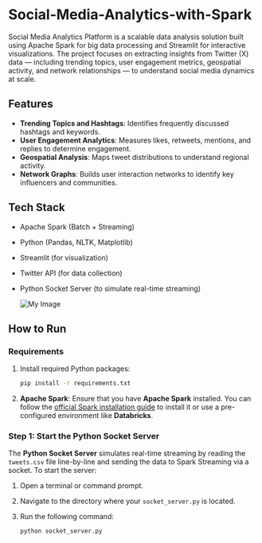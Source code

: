# Social-Media-Analytics-with-Spark

Social Media Analytics Platform is a scalable data analysis solution built using Apache Spark for big data processing and Streamlit for interactive visualizations. The project focuses on extracting insights from Twitter (X) data — including trending topics, user engagement metrics, geospatial activity, and network relationships — to understand social media dynamics at scale.

## Features

- **Trending Topics and Hashtags**: Identifies frequently discussed hashtags and keywords.
- **User Engagement Analytics**: Measures likes, retweets, mentions, and replies to determine engagement.
- **Geospatial Analysis**: Maps tweet distributions to understand regional activity.
- **Network Graphs**: Builds user interaction networks to identify key influencers and communities.

## Tech Stack

- Apache Spark (Batch + Streaming)
- Python (Pandas, NLTK, Matplotlib)
- Streamlit (for visualization)
- Twitter API (for data collection)
- Python Socket Server (to simulate real-time streaming)


   ![My Image](./images/.png)

## How to Run

### Requirements

1. Install required Python packages:

   ```bash
   pip install -r requirements.txt
2. **Apache Spark**: Ensure that you have **Apache Spark** installed. You can follow the [official Spark installation guide](https://spark.apache.org/docs/latest/) to install it or use a pre-configured environment like **Databricks**.

### Step 1: Start the Python Socket Server

The **Python Socket Server** simulates real-time streaming by reading the `tweets.csv` file line-by-line and sending the data to Spark Streaming via a socket. To start the server:

1. Open a terminal or command prompt.
2. Navigate to the directory where your `socket_server.py` is located.
3. Run the following command:

   ```bash
   python socket_server.py

